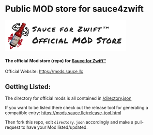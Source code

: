 Public MOD store for sauce4zwift
===========
![Sauce Mod Store](/images/store-badge.webp)
#### The official Mod store (repo) for [Sauce for Zwift™](https://github.com/SauceLLC/sauce4zwift)

Official Website: https://mods.sauce.llc


Getting Listed:
--------
The directory for official mods is all contained in
[/directory.json](https://github.com/SauceLLC/sauce4zwift-mod-store/blob/main/directory.json)

If you want to be listed there check out the release tool for generating a compatible entry:
  https://mods.sauce.llc/release-tool.html

Then fork this repo, edit `directory.json` accordingly and make a pull-request to have your
Mod listed/updated.

